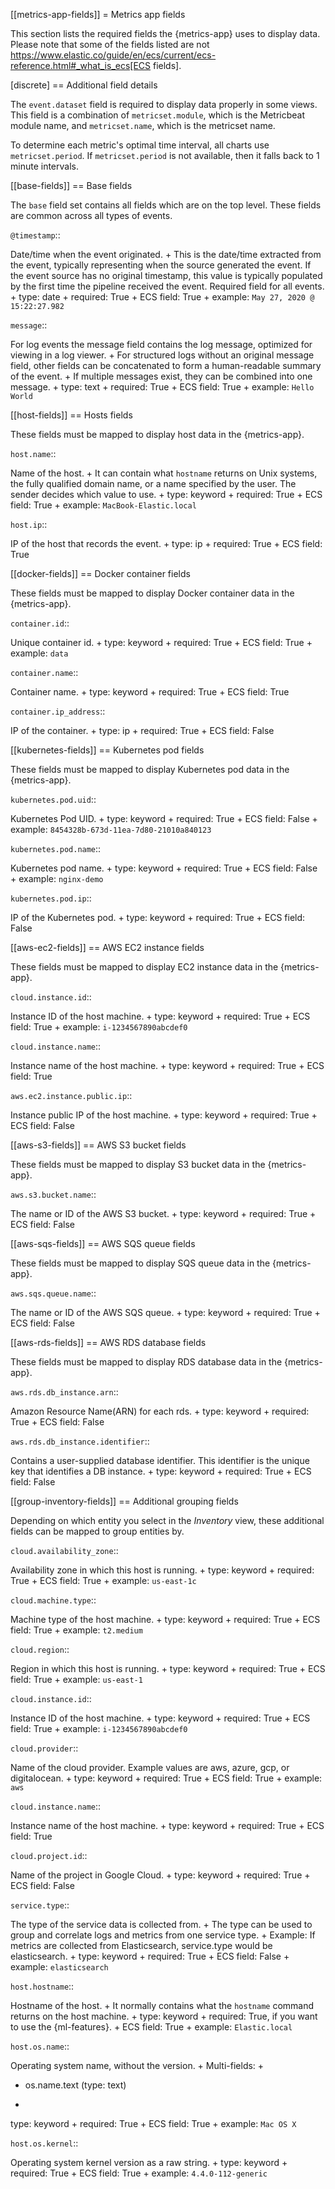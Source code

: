 [[metrics-app-fields]]
= Metrics app fields

This section lists the required fields the {metrics-app} uses to display data.
Please note that some of the fields listed are not https://www.elastic.co/guide/en/ecs/current/ecs-reference.html#_what_is_ecs[ECS fields].

[discrete]
== Additional field details

The `event.dataset` field is required to display data properly in some views. This field
is a combination of `metricset.module`, which is the Metricbeat module name, and `metricset.name`,
which is the metricset name.

To determine each metric's optimal time interval, all charts use `metricset.period`.
If `metricset.period` is not available, then it falls back to 1 minute intervals.

[[base-fields]]
== Base fields

The `base` field set contains all fields which are on the top level. These fields are common across all types of events.

`@timestamp`::

Date/time when the event originated.
+
This is the date/time extracted from the event, typically representing when the source generated the event.
If the event source has no original timestamp, this value is typically populated by the first time the pipeline received the event.
Required field for all events.
+
type: date
+
required: True
+
ECS field: True
+
example: `May 27, 2020 @ 15:22:27.982`

`message`::

For log events the message field contains the log message, optimized for viewing in a log viewer.
+
For structured logs without an original message field, other fields can be concatenated to form a human-readable summary of the event.
+
If multiple messages exist, they can be combined into one message.
+
type: text
+
required: True
+
ECS field: True
+
example: `Hello World`

[[host-fields]]
== Hosts fields

These fields must be mapped to display host data in the {metrics-app}.

`host.name`::

Name of the host.
+
It can contain what `hostname` returns on Unix systems, the fully qualified domain name, or a name specified by the user. The sender decides which value to use.
+
type: keyword
+
required: True
+
ECS field: True
+
example: `MacBook-Elastic.local`

`host.ip`::

IP of the host that records the event.
+
type: ip
+
required: True
+
ECS field: True

[[docker-fields]]
== Docker container fields

These fields must be mapped to display Docker container data in the {metrics-app}.

`container.id`::

Unique container id.
+
type: keyword
+
required: True
+
ECS field: True
+
example: `data`

`container.name`::

Container name.
+
type: keyword
+
required: True
+
ECS field: True

`container.ip_address`::

IP of the container.
+
type: ip
+
required: True
+
ECS field: False

[[kubernetes-fields]]
== Kubernetes pod fields

These fields must be mapped to display Kubernetes pod data in the {metrics-app}.

`kubernetes.pod.uid`::

Kubernetes Pod UID.
+
type: keyword
+
required: True
+
ECS field: False
+
example: `8454328b-673d-11ea-7d80-21010a840123`

`kubernetes.pod.name`::

Kubernetes pod name.
+
type: keyword
+
required: True
+
ECS field: False
+
example: `nginx-demo`

`kubernetes.pod.ip`::

IP of the Kubernetes pod.
+
type: keyword
+
required: True
+
ECS field: False

[[aws-ec2-fields]]
== AWS EC2 instance fields

These fields must be mapped to display EC2 instance data in the {metrics-app}.

`cloud.instance.id`::

Instance ID of the host machine.
+
type: keyword
+
required: True
+
ECS field: True
+
example: `i-1234567890abcdef0`

`cloud.instance.name`::

Instance name of the host machine.
+
type: keyword
+
required: True
+
ECS field: True

`aws.ec2.instance.public.ip`::

Instance public IP of the host machine.
+
type: keyword
+
required: True
+
ECS field: False

[[aws-s3-fields]]
== AWS S3 bucket fields

These fields must be mapped to display S3 bucket data in the {metrics-app}.

`aws.s3.bucket.name`::

The name or ID of the AWS S3 bucket.
+
type: keyword
+
required: True
+
ECS field: False

[[aws-sqs-fields]]
== AWS SQS queue fields

These fields must be mapped to display SQS queue data in the {metrics-app}.

`aws.sqs.queue.name`::

The name or ID of the AWS SQS queue.
+
type: keyword
+
required: True
+
ECS field: False

[[aws-rds-fields]]
== AWS RDS database fields

These fields must be mapped to display RDS database data in the {metrics-app}.

`aws.rds.db_instance.arn`::

Amazon Resource Name(ARN) for each rds.
+
type: keyword
+
required: True
+
ECS field: False

`aws.rds.db_instance.identifier`::

Contains a user-supplied database identifier. This identifier is the unique key that identifies a DB instance.
+
type: keyword
+
required: True
+
ECS field: False

[[group-inventory-fields]]
== Additional grouping fields

Depending on which entity you select in the *Inventory* view, these additional fields can be mapped to group entities by.

`cloud.availability_zone`::

Availability zone in which this host is running.
+
type: keyword
+
required: True
+
ECS field: True
+
example: `us-east-1c`

`cloud.machine.type`::

Machine type of the host machine.
+
type: keyword
+
required: True
+
ECS field: True
+
example: `t2.medium`

`cloud.region`::

Region in which this host is running.
+
type: keyword
+
required: True
+
ECS field: True
+
example: `us-east-1`

`cloud.instance.id`::

Instance ID of the host machine.
+
type: keyword
+
required: True
+
ECS field: True
+
example: `i-1234567890abcdef0`

`cloud.provider`::

Name of the cloud provider. Example values are aws, azure, gcp, or digitalocean.
+
type: keyword
+
required: True
+
ECS field: True
+
example: `aws`

`cloud.instance.name`::

Instance name of the host machine.
+
type: keyword
+
required: True
+
ECS field: True

`cloud.project.id`::

Name of the project in Google Cloud.
+
type: keyword
+
required: True
+
ECS field: False

`service.type`::

The type of the service data is collected from.
+
The type can be used to group and correlate logs and metrics from one service type.
+
Example: If metrics are collected from Elasticsearch, service.type would be elasticsearch.
+
type: keyword
+
required: True
+
ECS field: False
+
example: `elasticsearch`

`host.hostname`::

Hostname of the host.
+
It normally contains what the `hostname` command returns on the host machine.
+
type: keyword
+
required: True, if you want to use the {ml-features}.
+
ECS field: True
+
example: `Elastic.local`

`host.os.name`::

Operating system name, without the version.
+
Multi-fields:
+
* os.name.text (type: text)
+
type: keyword
+
required: True
+
ECS field: True
+
example: `Mac OS X`

`host.os.kernel`::

Operating system kernel version as a raw string.
+
type: keyword
+
required: True
+
ECS field: True
+
example: `4.4.0-112-generic`
